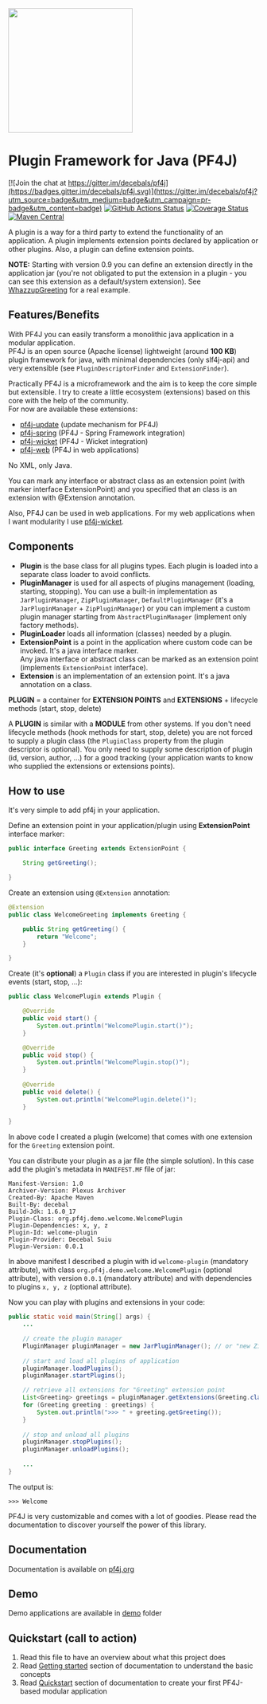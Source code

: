 <img src="pf4j-logo.svg" width="250"/>

Plugin Framework for Java (PF4J)
=====================
[![Join the chat at https://gitter.im/decebals/pf4j](https://badges.gitter.im/decebals/pf4j.svg)](https://gitter.im/decebals/pf4j?utm_source=badge&utm_medium=badge&utm_campaign=pr-badge&utm_content=badge)
[![GitHub Actions Status](https://github.com/pf4j/pf4j/actions/workflows/build.yml/badge.svg)](https://github.com/pf4j/pf4j/actions/workflows/build.yml)
[![Coverage Status](https://coveralls.io/repos/pf4j/pf4j/badge.svg?branch=master&service=github)](https://coveralls.io/github/pf4j/pf4j?branch=master)
[![Maven Central](http://img.shields.io/maven-central/v/org.pf4j/pf4j.svg)](http://search.maven.org/#search|ga|1|pf4j)

A plugin is a way for a third party to extend the functionality of an application. A plugin implements extension points
declared by application or other plugins. Also, a plugin can define extension points.  

**NOTE:** Starting with version 0.9 you can define an extension directly in the application jar (you're not obligated to put the extension in a plugin - you can see this extension as a default/system extension). See [WhazzupGreeting](https://github.com/pf4j/pf4j/blob/master/demo/app/src/main/java/org/pf4j/demo/WhazzupGreeting.java) for a real example.  

Features/Benefits
-------------------
With PF4J you can easily transform a monolithic java application in a modular application.  
PF4J is an open source (Apache license) lightweight (around __100 KB__) plugin framework for java, with minimal dependencies (only slf4j-api) and very extensible (see `PluginDescriptorFinder` and `ExtensionFinder`).   

Practically PF4J is a microframework and the aim is to keep the core simple but extensible. I try to create a little ecosystem (extensions) based on this core with the help of the community.  
For now are available these extensions:
- [pf4j-update](https://github.com/pf4j/pf4j-update) (update mechanism for PF4J)
- [pf4j-spring](https://github.com/pf4j/pf4j-spring) (PF4J - Spring Framework integration)
- [pf4j-wicket](https://github.com/pf4j/pf4j-wicket) (PF4J - Wicket integration)
- [pf4j-web](https://github.com/pf4j/pf4j-web) (PF4J in web applications)

No XML, only Java.

You can mark any interface or abstract class as an extension point (with marker interface ExtensionPoint) and you specified that an class is an extension with @Extension annotation.

Also, PF4J can be used in web applications. For my web applications when I want modularity I use [pf4j-wicket](https://github.com/pf4j/pf4j-wicket).

Components
-------------------
- **Plugin** is the base class for all plugins types. Each plugin is loaded into a separate class loader to avoid conflicts.
- **PluginManager** is used for all aspects of plugins management (loading, starting, stopping). You can use a built-in implementation as `JarPluginManager`, `ZipPluginManager`, `DefaultPluginManager` (it's a `JarPluginManager` + `ZipPluginManager`) or you can implement a custom plugin manager starting from `AbstractPluginManager` (implement only factory methods).
- **PluginLoader** loads all information (classes) needed by a plugin.
- **ExtensionPoint** is a point in the application where custom code can be invoked. It's a java interface marker.   
Any java interface or abstract class can be marked as an extension point (implements `ExtensionPoint` interface).
- **Extension** is an implementation of an extension point. It's a java annotation on a class.

**PLUGIN** = a container for **EXTENSION POINTS** and **EXTENSIONS** + lifecycle methods (start, stop, delete)

A **PLUGIN** is similar with a **MODULE** from other systems. If you don't need lifecycle methods (hook methods for start, stop, delete) you are not forced to supply a plugin class (the `PluginClass` property from the plugin descriptor is optional). You only need to supply some description of plugin (id, version, author, ...) for a good tracking (your application wants to know who supplied the extensions or extensions points).

How to use
-------------------
It's very simple to add pf4j in your application.

Define an extension point in your application/plugin using **ExtensionPoint** interface marker:

```java
public interface Greeting extends ExtensionPoint {

    String getGreeting();

}
```

Create an extension using `@Extension` annotation:
 
```java
@Extension
public class WelcomeGreeting implements Greeting {

    public String getGreeting() {
        return "Welcome";
    }

}
```

Create (it's __optional__) a `Plugin` class if you are interested in plugin's lifecycle events (start, stop, ...):

```java
public class WelcomePlugin extends Plugin {

    @Override
    public void start() {
        System.out.println("WelcomePlugin.start()");
    }

    @Override
    public void stop() {
        System.out.println("WelcomePlugin.stop()");
    }
    
    @Override
    public void delete() {
        System.out.println("WelcomePlugin.delete()");
    }
    
}
```

In above code I created a plugin (welcome) that comes with one extension for the `Greeting` extension point.

You can distribute your plugin as a jar file (the simple solution). In this case add the plugin's metadata in `MANIFEST.MF` file of jar:

```
Manifest-Version: 1.0
Archiver-Version: Plexus Archiver
Created-By: Apache Maven
Built-By: decebal
Build-Jdk: 1.6.0_17
Plugin-Class: org.pf4j.demo.welcome.WelcomePlugin
Plugin-Dependencies: x, y, z
Plugin-Id: welcome-plugin
Plugin-Provider: Decebal Suiu
Plugin-Version: 0.0.1
```

In above manifest I described a plugin with id `welcome-plugin` (mandatory attribute), with class `org.pf4j.demo.welcome.WelcomePlugin` (optional attribute), with version `0.0.1` (mandatory attribute) and with dependencies
to plugins `x, y, z` (optional attribute).

Now you can play with plugins and extensions in your code:

```java
public static void main(String[] args) {
    ...

    // create the plugin manager
    PluginManager pluginManager = new JarPluginManager(); // or "new ZipPluginManager() / new DefaultPluginManager()"
    
    // start and load all plugins of application
    pluginManager.loadPlugins();
    pluginManager.startPlugins();

    // retrieve all extensions for "Greeting" extension point
    List<Greeting> greetings = pluginManager.getExtensions(Greeting.class);
    for (Greeting greeting : greetings) {
        System.out.println(">>> " + greeting.getGreeting());
    }
    
    // stop and unload all plugins
    pluginManager.stopPlugins();
    pluginManager.unloadPlugins();
    
    ...
}
```

The output is:

```
>>> Welcome
```

PF4J is very customizable and comes with a lot of goodies. Please read the documentation to discover yourself the power of this library.

Documentation
---------------
Documentation is available on [pf4j.org](http://pf4j.org)

Demo
---------------
Demo applications are available in [demo](https://github.com/pf4j/pf4j/tree/master/demo) folder

Quickstart (call to action)
---------------
1. Read this file to have an overview about what this project does
2. Read [Getting started](https://pf4j.org/doc/getting-started.html) section of documentation to understand the basic concepts
3. Read [Quickstart](https://pf4j.org/dev/quickstart.html) section of documentation to create your first PF4J-based modular application
